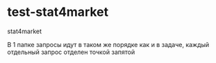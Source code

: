 # test-stat4market
stat4market

В 1 папке запросы идут в таком же порядке как и в задаче, каждый отдельный запрос отделен точкой запятой
